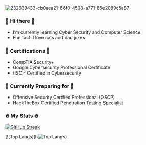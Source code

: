 
![232639433-cb0aea21-66f0-4508-a771-85e2089c5a87](https://github.com/mohsink20/mohsink20/assets/130535205/a4fa8fb0-741b-4af6-896e-6659b2b0a3ad)


###  👋 Hi there 👋
- I’m currently learning Cyber Security and Computer Science
- Fun fact: I love cats and dad jokes

### 📜 Certifications 📜
- CompTIA Security+
- Google Cybersecurity Professional Certificate
- (ISC)² Certified in Cybersecurity

### 📖 Currently Preparing for 📖
- Offensive Security Certfied Professional (OSCP)
- HackTheBox Certified Penetration Testing Specialist

### :fire: My Stats 🔥
[![GitHub Streak](http://github-readme-streak-stats.herokuapp.com?user=mohsink20&theme=dark&background=000000)](https://git.io/streak-stats)

[![Top Langs](h![Top Langs](https://github-readme-stats.vercel.app/api/top-langs/?username=mohsink20&langs_count=8))

<!--
**mohsink20/mohsink20** is a ✨ _special_ ✨ repository because its `README.md` (this file) appears on your GitHub profile.

Here are some ideas to get you started:

- 🔭 I’m currently working on ...
- 🌱 I’m currently learning ...
- 👯 I’m looking to collaborate on ...
- 🤔 I’m looking for help with ...
- 💬 Ask me about ...
- 📫 How to reach me: ...
- 😄 Pronouns: ...
- ⚡ Fun fact: ...
-->
